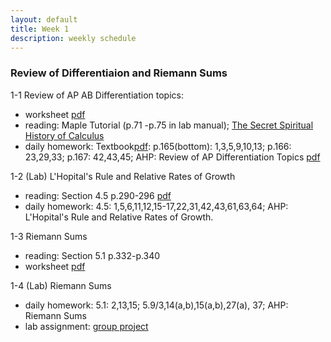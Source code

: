 ```yaml
---
layout: default
title: Week 1
description: weekly schedule
--- 
```

### Review of Differentiaion and Riemann Sums

1-1 Review of AP AB Differentiation topics:

* worksheet [pdf](\calculus2\schedule\week1\1-1Shan.pdf)  <br>
* reading:  Maple Tutorial (p.71 -p.75 in lab manual); [The Secret Spiritual History of Calculus](http://www.scientificamerican.com/article/the-secret-spiritual-history-of-calculus/)
* daily homework: Textbook[pdf](\calculus2\schedule\week1\dailyhomework.pdf): p.165(bottom): 1,3,5,9,10,13; p.166: 23,29,33; p.167: 42,43,45; AHP: Review of AP Differentiation Topics [pdf](\calculus2\schedule\week1\122AdditionalHWProblems.pdf)  <br>

1-2 (Lab) L'Hopital's Rule and Relative Rates of Growth 

* reading:   Section 4.5 p.290-296 [pdf](\calculus2\schedule\week1\lhopital_reading.pdf) <br>
* daily homework: 4.5: 1,5,6,11,12,15-17,22,31,42,43,61,63,64; AHP: L'Hopital's Rule and Relative Rates of Growth.  <br>

1-3 Riemann Sums 

* reading: Section 5.1 p.332-p.340  <br>
* worksheet [pdf](\calculus2\schedule\week1\1-3Shan.pdf)  <br>

1-4 (Lab) Riemann Sums  

* daily homework: 5.1: 2,13,15; 5.9/3,14(a,b),15(a,b),27(a), 37; AHP: Riemann Sums   <br>
* lab assignment:  [group project](\calculus2\schedule\week1\1-4Shan.pdf)


